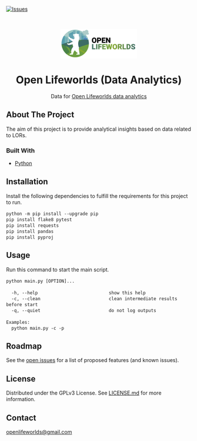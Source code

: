 [![Issues](https://img.shields.io/github/issues/open-lifeworlds/open-lifeworlds-data-analytics)](https://github.com/open-lifeworlds/open-lifeworlds-data-analytics/issues)

<br />
<p align="center">
  <a href="https://github.com/open-lifeworlds/open-lifeworlds-data-analytics">
    <img src="logo_with_text.png" alt="Logo" height="80">
  </a>

  <h1 align="center">Open Lifeworlds (Data Analytics)</h1>

  <p align="center">
    Data for <a href="https://github.com/open-lifeworlds/open-lifeworlds-data-analytics" target="_blank">Open
     Lifeworlds data analytics</a> 
  </p>
</p>

## About The Project

The aim of this project is to provide analytical insights based on data related to LORs.

### Built With

* [Python](https://www.python.org/)

## Installation

Install the following dependencies to fulfill the requirements for this project to run.

```shell script
python -m pip install --upgrade pip
pip install flake8 pytest
pip install requests
pip install pandas
pip install pyproj
```

## Usage

Run this command to start the main script.

```shell script
python main.py [OPTION]...

  -h, --help                           show this help
  -c, --clean                          clean intermediate results before start
  -q, --quiet                          do not log outputs

Examples:
  python main.py -c -p
```

## Roadmap

See the [open issues](https://github.com/open-lifeworlds/open-lifeworlds-data-analytics/issues) for a list of proposed features (and
 known issues).

## License

Distributed under the GPLv3 License. See [LICENSE.md](./LICENSE.md) for more information.

## Contact

openlifeworlds@gmail.com
